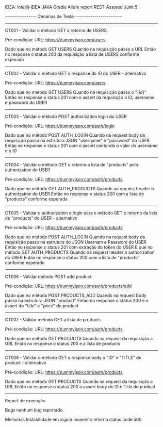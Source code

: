 IDEA: Intellij-IDEA 
JAVA 
Gradle
Allure report
REST-Assured
Junit 5


---------------- Cenários de Teste ------------------------

---
CT001 - Validar o método GET o retorno de USERS

Pré-condição: URL: https://dummyjson.com/users

Dado que no método GET USERS
Quando na requisição passo a URL
Então no response o status 200 da requisição a lista de USERS conforme esperado

-----
CT002 - Validar o método GET o response do ID do USER - alternativo

Pré-condição: URL: https://dummyjson.com/users

Dado que no método GET USERS
Quando na requisição passo o "{id}"
Então no response o status 201 com o assert da requisição o ID, username e password do USER

----
CT003 - Validar o método POST authorization login do USER

Pré-condição: URL: https://dummyjson.com/auth/login

Dado que no método POST AUTH_LOGIN
Quando na request body da requisição passo na estrutura JSON "username" e "password" do USER
Então no response o status 201 com o assert contendo o valor do username e o ID

----
CT004 - Validar o método GET o retorno a lista de "products" pelo authorization do USER

Pré-condição: URL: https://dummyjson.com/auth/products

Dado que no método GET AUTH_PRODUCTS
Quando na request header o authorization do USER
Então no response o status 200 com a lista de "products" conforme esperado

---
CT005 - Validar o authorization e login para o método GET o retorno da lista de "products" do USER - alternativo

Pré-condição: URL: https://dummyjson.com/auth/products

Dado que no método POST AUTH_LOGIN
Quando na request body da requisição passo na estrutura do JSON Usernam e Password do USER
Então no response o status 201 com extração do token do USER
E que no método GET AUTH_PRODUCTS
Quando na request header o authorization do USER
Então no response o status 200 com a lista de "products" conforme esperado

---
CT006 - Validar método POST add product

Pré-condição: URL: https://dummyjson.com/auth/products/add

Dado que no método POST PRODUCTS_ADD
Quando na request body passo na estrutura JSON "product"
Entáo no response o status 200 e o assert do "title" e "price" do product

----
CT007 - Validar método GET a lista de products

Pré-condição: URL: https://dummyjson.com/auth/products

Dado que no método GET PRODUCTS
Quando na request da requisição a URL
Então no response o status 200 e a lista de products

----
CT008 - Validar o método GET o response body o "ID" e "TITLE" do product - alternativo

Pré-condição: URL: https://dummyjson.com/auth/products

Dado que no método GET PRODUCTS
Quando na request da requisição a URL
Então no response o status 200 o assert body do ID e Title do product

-----
Report de execução

Bugs
nenhum bug reportado.

Melhorias
Instabilidade em algum momento retorna status code 500




